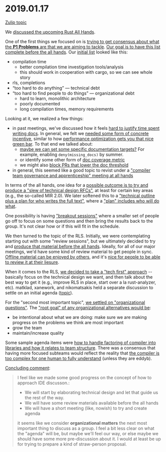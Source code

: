 # 2019.01.17

[Zulip topic](https://rust-lang.zulipchat.com/#narrow/stream/131828-t-compiler/topic/steering.20meeting.202019-01-17)

We [discussed the upcoming Rust All Hands](https://rust-lang.zulipchat.coma/#narrow/stream/131828-t-compiler/topic/steering.20meeting.202019-01-17/near/156373953). 

One of the first things we focused on is [trying to get consensus
about what the **P1 Problems** are that we are aiming to
tackle](https://rust-lang.zulipchat.com/#narrow/stream/131828-t-compiler/topic/steering.20meeting.202019-01-17/near/156374223).
[Our goal is to have this list complete before the all
hands](https://rust-lang.zulipchat.com/#narrow/stream/131828-t-compiler/topic/steering.20meeting.202019-01-17/near/156375133).
Our [initial
list](https://rust-lang.zulipchat.com/#narrow/stream/131828-t-compiler/topic/steering.20meeting.202019-01-17/near/156374353)
looked like this:

- compilation time
  - better compilation time investigation tools/analysis
  - this should work in cooperation with cargo, so we can see whole story
- rls, completions
- “too hard to do anything” — technical debt
- “too hard to find people to do things” — organizational debt
  - hard to learn, monolithic architecture
  - poorly documented
  - long compilation times, memory requirements

Looking at it, we realized a few things:

- in past meetings, we've discussed how it feels [hard to justify time spent writing docs](https://rust-lang.zulipchat.com/#narrow/stream/131828-t-compiler/topic/steering.20meeting.202019-01-17/near/156374713). In general, we felt we [needed some form of concrete incentive](https://rust-lang.zulipchat.com/#narrow/stream/131828-t-compiler/topic/steering.20meeting.202019-01-17/near/156374924), similar to how [performance optimization gets you that nice green bar](https://rust-lang.zulipchat.com/#narrow/stream/131828-t-compiler/topic/steering.20meeting.202019-01-17/near/156374984). To that end we talked about:
    - [maybe we can set some specific documentation targets?](https://rust-lang.zulipchat.com/#narrow/stream/131828-t-compiler/topic/steering.20meeting.202019-01-17/near/156374831) For example, enabling `deny(missing_docs)` by summer.
    - or identify some other form of [doc coverage metric](https://rust-lang.zulipchat.com/#narrow/stream/131828-t-compiler/topic/steering.20meeting.202019-01-17/near/156374860)
    - we might also [block PRs that lower the doc threshold](https://rust-lang.zulipchat.com/#narrow/stream/131828-t-compiler/topic/steering.20meeting.202019-01-17/near/156375096)
- in general, this seemed like a good topic to revist under a ["compiler team governance and apprenticeship" meeting at all hands](https://rust-lang.zulipchat.com/#narrow/stream/131828-t-compiler/topic/steering.20meeting.202019-01-17/near/156375119)

In terms of the all hands, one idea for a [possible outcome is to try
and produce a "slew of technical design
RFCs"](https://rust-lang.zulipchat.com/#narrow/stream/131828-t-compiler/topic/steering.20meeting.202019-01-17/near/156375133),
at least for certain key areas (e.g., the so-called MIR 2.0). We later
softened this to a ["technical outline plus a plan for who writes the
full
text"](https://rust-lang.zulipchat.com/#narrow/stream/131828-t-compiler/topic/steering.20meeting.202019-01-17/near/156375466),
where a ["plan" includes who will do
what](https://rust-lang.zulipchat.com/#narrow/stream/131828-t-compiler/topic/steering.20meeting.202019-01-17/near/156375486).

One possibility is having ["breakout
sessions"](https://rust-lang.zulipchat.com/#narrow/stream/131828-t-compiler/topic/steering.20meeting.202019-01-17/near/156375605)
where a smaller set of people go off to focus on some questions and
then bring the results back to the group. It's not clear how or if
this will fit in the schedule.

We then turned to the topic of the RLS. Initially, we were
contemplating starting out with some "review sessions", but we
ultimately decided to try and [produce that material before the all
hands](https://rust-lang.zulipchat.com/#narrow/stream/131828-t-compiler/topic/steering.20meeting.202019-01-17/near/156376045). Ideally,
for all of our major meetings, we'd have some kind of review material
to get people in sync. [Offline material can be enjoyed by
others](https://rust-lang.zulipchat.com/#narrow/stream/131828-t-compiler/topic/steering.20meeting.202019-01-17/near/156376208),
and it's [nice for people to be able to review it at their
liesure](https://rust-lang.zulipchat.com/#narrow/stream/131828-t-compiler/topic/steering.20meeting.202019-01-17/near/156376209).

When it comes to the RLS, [we decided to take a "tech first"
approach](https://rust-lang.zulipchat.com/#narrow/stream/131828-t-compiler/topic/steering.20meeting.202019-01-17/near/156376502)
-- basically focus on the technical design we want, and then talk
about the best way to get it (e.g., improve RLS in place, start over a
la rust-analyzer, etc). matklad, xanework, and nikomatsakis held a
separate discussion to settle on an initial agenda
([topic](https://rust-lang.zulipchat.com/#narrow/stream/131828-t-compiler/topic/ide.20design.20meeting)).

For the "second most important topic", [we settled on "organizational
questions"](https://rust-lang.zulipchat.com/#narrow/stream/131828-t-compiler/topic/steering.20meeting.202019-01-17/near/156377313). The ["root goal" of any organizational alternatives would be](https://rust-lang.zulipchat.com/#narrow/stream/131828-t-compiler/topic/steering.20meeting.202019-01-17/near/156377810):

- be intentional about what we are doing: make sure we are making progress on the problems we think are most important
- grow the team
- maintain/increase quality 

Some sample agenda items were [how to handle factoring of compiler
into libraries and how it relates to team
structure](https://rust-lang.zulipchat.com/#narrow/stream/131828-t-compiler/topic/steering.20meeting.202019-01-17/near/156377556). There
was a consensus that having more focused subteams would reflect the
reality that [the compiler is too complex for one human to fully
understand](https://rust-lang.zulipchat.com/#narrow/stream/131828-t-compiler/topic/steering.20meeting.202019-01-17/near/156377808)
(unless they are eddyb).

[Concluding comment](https://rust-lang.zulipchat.com/#narrow/stream/131828-t-compiler/topic/steering.20meeting.202019-01-17/near/156378043):

> I feel like we made some good progress on the concept of how to approach IDE discusson.:
>
> -  We will start by elaborating technical design and let that guide us the rest of the way.
> - We will have some review materials available before the all hands
> - We will have a short meeting (like, nowish) to try and create agenda
>
> it seems like we consider **organizational matters** the next most
> important thing to discuss as a group. I feel a bit less clear on
> what the "agenda" will be, but maybe we'll feel our way, or else
> maybe we should have some more pre-discussion about it. I would at
> least be up for trying to prepare a kind of straw-person proposal.
